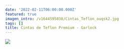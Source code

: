 ```yaml
---
date: '2022-02-11T06:00:00.000Z'
featured: true
imagen_intro: /v1644595038/Cintas_Teflon_ouqsk2.jpg
tags: []
title: Cintas de Teflon Premium - Garlock
---
```


![](https://res.cloudinary.com/novatec/v1644595038/Cintas_Teflon_ouqsk2.jpg)
